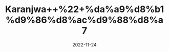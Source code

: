 ---
title: 'Karanjwa++%22+%da%a9%d8%b1%d9%86%d8%ac%d9%88%d8%a7'
date: '2022-11-24' 
metatag: '' 
inventory: '0' 
draft: false 
# meta description 
shortDescripton: 'Bonduc+Nut+%22++is+a+medicinal+herb+mainly+used+for+skin+disorders.+Karanjwa+is+widely+used+in+managing+constipation+as+it+helps+to+improve+gut+motility+and+has+a+laxative+property.'
description: 'Seed+%d8%aa%d8%ae%d9%85++%d8%a8%db%8c%d8%ac'
longdescription: ''
tags: ''
brand: ''
subCategory: ''
unit: '10 gm-Pk'
sellCount: '0'
featured: False
# product Price
price: '50.0'
# Product Short Description
shortDescription: 'Bonduc+Nut+%22++is+a+medicinal+herb+mainly+used+for+skin+disorders.+Karanjwa+is+widely+used+in+managing+constipation+as+it+helps+to+improve+gut+motility+and+has+a+laxative+property.'
productID: 'C509B077-F623-ED11-9968-005056B3A416'
type: 'products'
category: 'Seed+%d8%aa%d8%ae%d9%85++%d8%a8%db%8c%d8%ac' 
thumnailproduct: 'https://eraconnect.blob.core.windows.net/product-images/aminsaddiquidawakhana/C509B077-F623-ED11-9968-005056B3A416.webp' 
images:
  - image: 'https://eraconnect.blob.core.windows.net/product-images/aminsaddiquidawakhana/C509B077-F623-ED11-9968-005056B3A416.webp'  
Variants:
---